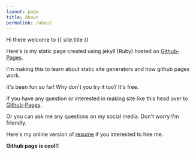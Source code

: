 ```yaml
---
layout: page
title: About
permalink: /about
---
```


Hi there welcome to {{ site.title }}

Here's is my static page created using jekyll (Ruby) hosted on [Github-Pages].

I'm making this to learn about static site generators and how github pages work. 

It's been fun so far! Why don't you try it too? It's free.

If you have any question or interested in making site like this head over to [Github-Pages].

Or you can ask me any questions on my social media. Don't worry I'm friendly.

Here's my online version of [resume] if you interested to hire me.

**Github page is cool!!**


[Github-Pages]:https://pages.github.com/

[resume]: https:nooru.me/resume